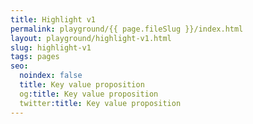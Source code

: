 ```yaml
---
title: Highlight v1
permalink: playground/{{ page.fileSlug }}/index.html
layout: playground/highlight-v1.html
slug: highlight-v1
tags: pages
seo:
  noindex: false
  title: Key value proposition
  og:title: Key value proposition
  twitter:title: Key value proposition
---
```



